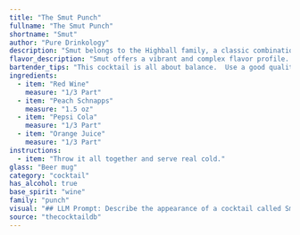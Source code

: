 ```yaml
---
title: "The Smut Punch"
fullname: "The Smut Punch"
shortname: "Smut"
author: "Pure Drinkology"
description: "Smut belongs to the Highball family, a classic combination of spirits, mixers, and ice served in a tall glass. Its origins are likely contemporary, blending popular flavors of the 1990s - sweet, fruity, and soda-based.  "
flavor_description: "Smut offers a vibrant and complex flavor profile. The red wine provides a dry, fruity base, while the peach schnapps adds a sweet, floral note. Pepsi cola contributes a touch of cola sweetness and spice, while the orange juice rounds out the flavor with citrusy brightness. This blend results in a refreshingly sweet and tart cocktail with a hint of spice and a lingering fruity finish. "
bartender_tips: "This cocktail is all about balance.  Use a good quality red wine, not too sweet, and a quality peach schnapps.  Don't overpower the delicate peach with too much orange juice.  Start with a small amount and adjust to taste.  The Pepsi Cola adds a bit of sweetness and fizz, so use it sparingly.  Remember, less is more, and you can always add more if needed.  Cheers! "
ingredients:
  - item: "Red Wine"
    measure: "1/3 Part"
  - item: "Peach Schnapps"
    measure: "1.5 oz"
  - item: "Pepsi Cola"
    measure: "1/3 Part"
  - item: "Orange Juice"
    measure: "1/3 Part"
instructions:
  - item: "Throw it all together and serve real cold."
glass: "Beer mug"
category: "cocktail"
has_alcohol: true
base_spirit: "wine"
family: "punch"
visual: "## LLM Prompt: Describe the appearance of a cocktail called Smut**Context:** Smut is a cocktail made with Red Wine, Peach Schnapps, Pepsi Cola, and Orange Juice. **Prompt:** Imagine a glass filled with a cocktail called Smut.  Describe the visual appearance of this drink. Consider factors like:* **Color:** What are the dominant colors in the drink? Are there layers or gradients? * **Clarity:** Is the drink clear, cloudy, or opaque?* **Texture:**  Are there any bubbles, foam, or layers? * **Garnish:** What garnish, if any, is used to enhance the visual appeal of the drink?**Example Output:** The Smut is a vibrant cocktail with a rich, reddish-brown hue, layered with darker shades of brown and hints of orange peeking through. The drink is slightly cloudy with fine bubbles rising from the bottom. A thin slice of orange peel curls gracefully on the rim, adding a touch of citrusy elegance. "
source: "thecocktaildb"
---
```


